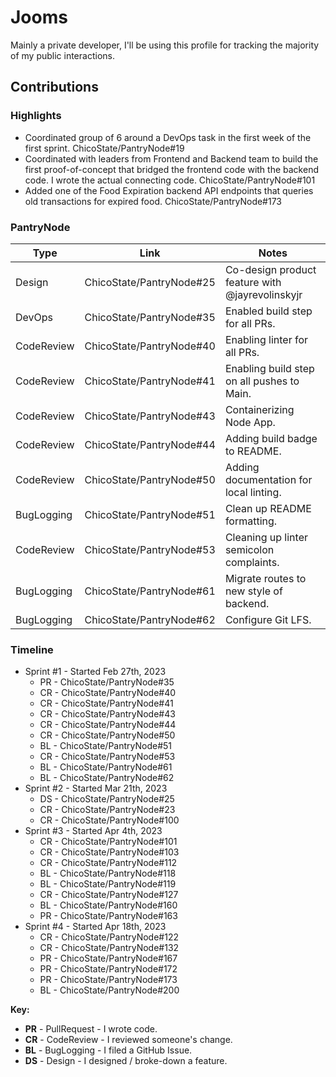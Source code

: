 # Jooms

Mainly a private developer, I'll be using this profile for tracking the majority of my public interactions. 

## Contributions 

### Highlights

* Coordinated group of 6 around a DevOps task in the first week of the first sprint. ChicoState/PantryNode#19
* Coordinated with leaders from Frontend and Backend team to build the first proof-of-concept that bridged the frontend code with the backend code. I wrote the actual connecting code. ChicoState/PantryNode#101
* Added one of the Food Expiration backend API endpoints that queries old transactions for expired food. ChicoState/PantryNode#173

### PantryNode

| Type       | Link                     | Notes                                           |
|------------|--------------------------|-------------------------------------------------|
| Design     | ChicoState/PantryNode#25 | Co-design product feature with @jayrevolinskyjr |
| DevOps     | ChicoState/PantryNode#35 | Enabled build step for all PRs.                 |
| CodeReview | ChicoState/PantryNode#40 | Enabling linter for all PRs.                    |
| CodeReview | ChicoState/PantryNode#41 | Enabling build step on all pushes to Main.      |
| CodeReview | ChicoState/PantryNode#43 | Containerizing Node App.                        |
| CodeReview | ChicoState/PantryNode#44 | Adding build badge to README.                   |
| CodeReview | ChicoState/PantryNode#50 | Adding documentation for local linting.         |
| BugLogging | ChicoState/PantryNode#51 | Clean up README formatting.                     |
| CodeReview | ChicoState/PantryNode#53 | Cleaning up linter semicolon complaints.        |
| BugLogging | ChicoState/PantryNode#61 | Migrate routes to new style of backend.         |
| BugLogging | ChicoState/PantryNode#62 | Configure Git LFS.                              |


### Timeline

* Sprint #1 - Started Feb 27th, 2023
  - PR - ChicoState/PantryNode#35 
  - CR - ChicoState/PantryNode#40 
  - CR - ChicoState/PantryNode#41 
  - CR - ChicoState/PantryNode#43 
  - CR - ChicoState/PantryNode#44 
  - CR - ChicoState/PantryNode#50 
  - BL - ChicoState/PantryNode#51
  - CR - ChicoState/PantryNode#53
  - BL - ChicoState/PantryNode#61
  - BL - ChicoState/PantryNode#62
 * Sprint #2 - Started Mar 21th, 2023
   - DS - ChicoState/PantryNode#25
   - CR - ChicoState/PantryNode#23
   - CR - ChicoState/PantryNode#100
 * Sprint #3 - Started Apr 4th, 2023
   - CR - ChicoState/PantryNode#101
   - CR - ChicoState/PantryNode#103
   - CR - ChicoState/PantryNode#112
   - BL - ChicoState/PantryNode#118
   - BL - ChicoState/PantryNode#119
   - CR - ChicoState/PantryNode#127
   - BL - ChicoState/PantryNode#160
   - PR - ChicoState/PantryNode#163
 * Sprint #4 - Started Apr 18th, 2023
   - CR - ChicoState/PantryNode#122
   - CR - ChicoState/PantryNode#132
   - PR - ChicoState/PantryNode#167
   - PR - ChicoState/PantryNode#172
   - PR - ChicoState/PantryNode#173
   - BL - ChicoState/PantryNode#200

**Key:**

- **PR** - PullRequest - I wrote code.
- **CR** - CodeReview - I reviewed someone's change.
- **BL** - BugLogging - I filed a GitHub Issue.
- **DS** - Design - I designed / broke-down a feature.
